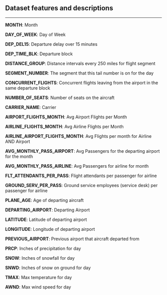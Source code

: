 ## Dataset features and descriptions

---

**MONTH**:				Month

**DAY_OF_WEEK**:			Day of Week

**DEP_DEL15**: 			    Departure delay over 15 minutes

**DEP_TIME_BLK**:			Departure block

**DISTANCE_GROUP**:			Distance intervals every 250 miles for flight segment

**SEGMENT_NUMBER**:			The segment that this tail number is on for the day

**CONCURRENT_FLIGHTS**:		Concurrent flights leaving from the airport in the same departure block

**NUMBER_OF_SEATS**:		Number of seats on the aircraft

**CARRIER_NAME**:			Carrier

**AIRPORT_FLIGHTS_MONTH**:		Avg Airport Flights per Month

**AIRLINE_FLIGHTS_MONTH**:		Avg Airline Flights per Month

**AIRLINE_AIRPORT_FLIGHTS_MONTH**:	Avg Flights per month for Airline AND Airport

**AVG_MONTHLY_PASS_AIRPORT**:	Avg Passengers for the departing airport for the month

**AVG_MONTHLY_PASS_AIRLINE**:	Avg Passengers for airline for month

**FLT_ATTENDANTS_PER_PASS**:	Flight attendants per passenger for airline

**GROUND_SERV_PER_PASS**:		Ground service employees (service desk) per passenger for airline

**PLANE_AGE**:			Age of departing aircraft

**DEPARTING_AIRPORT**:		Departing Airport

**LATITUDE**:			Latitude of departing airport

**LONGITUDE**:			Longitude of departing airport

**PREVIOUS_AIRPORT**:		Previous airport that aircraft departed from

**PRCP**:				Inches of precipitation for day

**SNOW**:				Inches of snowfall for day

**SNWD**:				Inches of snow on ground for day

**TMAX**:				Max temperature for day

**AWND**:				Max wind speed for day
